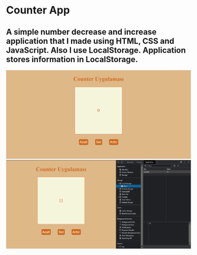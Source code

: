 # Counter App 
## A simple number decrease and increase application that I made using HTML, CSS and JavaScript. Also I use LocalStorage. Application stores information in LocalStorage.
![alt text](https://github.com/semakeremetci/Counter-js/blob/main/images/counter%20app.png)
![alt text](https://github.com/semakeremetci/Counter-js/blob/main/images/counter-localstorage.png)
